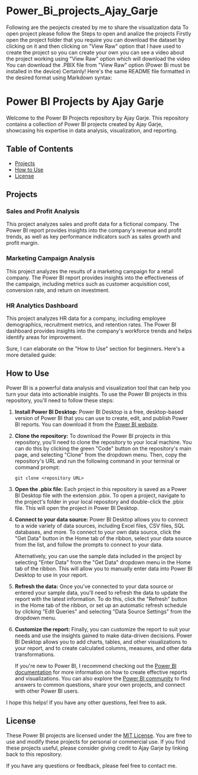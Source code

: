 # Power_Bi_projects_Ajay_Garje
Following are the peojects created by me to share the visualization data
To open project please follow the Steps to open and analize the projects 
  Firstly open the project folder that you require 
  you can download the dataset by clicking on it and then clicking on "View Raw" option that I have used to create the project so you can create your own
  you can see a video about the project working using "View Raw" option which will download the video
  You can download the .PBIX file from "View Raw" option (Power Bi must be installed in the device)
Certainly! Here's the same README file formatted in the desired format using Markdown syntax:

# Power BI Projects by Ajay Garje

Welcome to the Power BI Projects repository by Ajay Garje. This repository contains a collection of Power BI projects created by Ajay Garje, showcasing his expertise in data analysis, visualization, and reporting.

## Table of Contents

- [Projects](#projects)
- [How to Use](#how-to-use)
- [License](#license)

## Projects

### Sales and Profit Analysis

This project analyzes sales and profit data for a fictional company. The Power BI report provides insights into the company's revenue and profit trends, as well as key performance indicators such as sales growth and profit margin.

### Marketing Campaign Analysis

This project analyzes the results of a marketing campaign for a retail company. The Power BI report provides insights into the effectiveness of the campaign, including metrics such as customer acquisition cost, conversion rate, and return on investment.

### HR Analytics Dashboard

This project analyzes HR data for a company, including employee demographics, recruitment metrics, and retention rates. The Power BI dashboard provides insights into the company's workforce trends and helps identify areas for improvement.

Sure, I can elaborate on the "How to Use" section for beginners. Here's a more detailed guide:

## How to Use

Power BI is a powerful data analysis and visualization tool that can help you turn your data into actionable insights. To use the Power BI projects in this repository, you'll need to follow these steps:

1. **Install Power BI Desktop:** Power BI Desktop is a free, desktop-based version of Power BI that you can use to create, edit, and publish Power BI reports. You can download it from the [Power BI website](https://powerbi.microsoft.com/en-us/desktop/).

2. **Clone the repository:** To download the Power BI projects in this repository, you'll need to clone the repository to your local machine. You can do this by clicking the green "Code" button on the repository's main page, and selecting "Clone" from the dropdown menu. Then, copy the repository's URL and run the following command in your terminal or command prompt:

   ```
   git clone <repository URL>
   ```

3. **Open the .pbix file:** Each project in this repository is saved as a Power BI Desktop file with the extension .pbix. To open a project, navigate to the project's folder in your local repository and double-click the .pbix file. This will open the project in Power BI Desktop.

4. **Connect to your data source:** Power BI Desktop allows you to connect to a wide variety of data sources, including Excel files, CSV files, SQL databases, and more. To connect to your own data source, click the "Get Data" button in the Home tab of the ribbon, select your data source from the list, and follow the prompts to connect to your data.

   Alternatively, you can use the sample data included in the project by selecting "Enter Data" from the "Get Data" dropdown menu in the Home tab of the ribbon. This will allow you to manually enter data into Power BI Desktop to use in your report.

5. **Refresh the data:** Once you've connected to your data source or entered your sample data, you'll need to refresh the data to update the report with the latest information. To do this, click the "Refresh" button in the Home tab of the ribbon, or set up an automatic refresh schedule by clicking "Edit Queries" and selecting "Data Source Settings" from the dropdown menu.

6. **Customize the report:** Finally, you can customize the report to suit your needs and use the insights gained to make data-driven decisions. Power BI Desktop allows you to add charts, tables, and other visualizations to your report, and to create calculated columns, measures, and other data transformations.

   If you're new to Power BI, I recommend checking out the [Power BI documentation](https://docs.microsoft.com/en-us/power-bi/) for more information on how to create effective reports and visualizations. You can also explore the [Power BI community](https://community.powerbi.com/) to find answers to common questions, share your own projects, and connect with other Power BI users.

I hope this helps! If you have any other questions, feel free to ask.

## License

These Power BI projects are licensed under the [MIT License](https://github.com/AjayGarje/Power_Bi_projects_Ajay_Garje/blob/main/LICENSE). You are free to use and modify these projects for personal or commercial use. If you find these projects useful, please consider giving credit to Ajay Garje by linking back to this repository. 

If you have any questions or feedback, please feel free to contact me.
